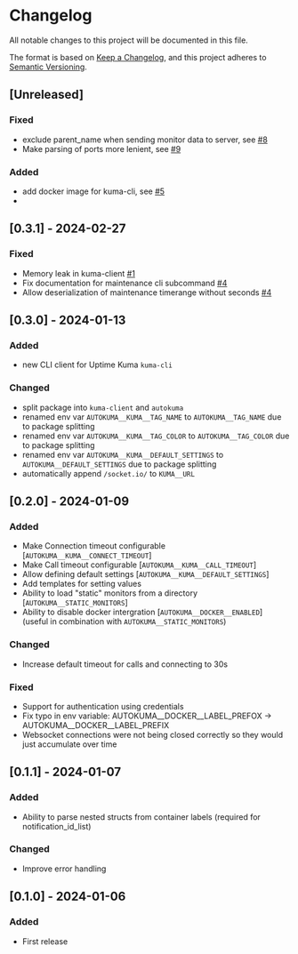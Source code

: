 # Changelog

All notable changes to this project will be documented in this file.

The format is based on [Keep a Changelog](https://keepachangelog.com/en/1.0.0/),
and this project adheres to [Semantic Versioning](https://semver.org/spec/v2.0.0.html).

## [Unreleased]
### Fixed
- exclude parent_name when sending monitor data to server, see [#8](https://github.com/BigBoot/AutoKuma/issues/8)
- Make parsing of ports more lenient, see [#9](https://github.com/BigBoot/AutoKuma/issues/9)
  
### Added
- add docker image for kuma-cli, see [#5](https://github.com/BigBoot/AutoKuma/issues/5)
- 
## [0.3.1] - 2024-02-27
### Fixed
- Memory leak in kuma-client [#1](https://github.com/BigBoot/AutoKuma/issues/1)
- Fix documentation for maintenance cli subcommand [#4](https://github.com/BigBoot/AutoKuma/issues/4)
- Allow deserialization of maintenance timerange without seconds [#4](https://github.com/BigBoot/AutoKuma/issues/4)

## [0.3.0] - 2024-01-13
### Added
- new CLI client for Uptime Kuma `kuma-cli`

### Changed
- split package into `kuma-client` and `autokuma`
- renamed env var `AUTOKUMA__KUMA__TAG_NAME` to `AUTOKUMA__TAG_NAME` due to package splitting
- renamed env var `AUTOKUMA__KUMA__TAG_COLOR` to `AUTOKUMA__TAG_COLOR` due to package splitting
- renamed env var `AUTOKUMA__KUMA__DEFAULT_SETTINGS` to `AUTOKUMA__DEFAULT_SETTINGS` due to package splitting
- automatically append `/socket.io/` to `KUMA__URL`

## [0.2.0] - 2024-01-09
### Added
- Make Connection timeout configurable [`AUTOKUMA__KUMA__CONNECT_TIMEOUT`]
- Make Call timeout configurable [`AUTOKUMA__KUMA__CALL_TIMEOUT`]
- Allow defining default settings [`AUTOKUMA__KUMA__DEFAULT_SETTINGS`]
- Add templates for setting values
- Ability to load "static" monitors from a directory [`AUTOKUMA__STATIC_MONITORS`]
- Ability to disable docker intergration [`AUTOKUMA__DOCKER__ENABLED`] (useful in combination with `AUTOKUMA__STATIC_MONITORS`)


### Changed
- Increase default timeout for calls and connecting to 30s

### Fixed
- Support for authentication using credentials
- Fix typo in env variable: AUTOKUMA__DOCKER__LABEL_PREFOX -> AUTOKUMA__DOCKER__LABEL_PREFIX
- Websocket connections were not being closed correctly so they would just accumulate over time

## [0.1.1] - 2024-01-07

### Added
- Ability to parse nested structs from container labels (required for notification_id_list)

### Changed
- Improve error handling

## [0.1.0] - 2024-01-06

### Added
- First release

